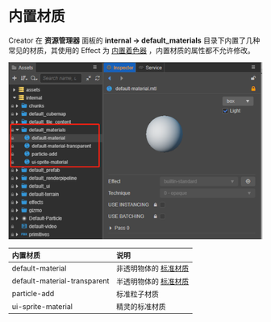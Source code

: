 # 内置材质

Creator 在 **资源管理器** 面板的 **internal -> default_materials** 目录下内置了几种常见的材质，其使用的 Effect 为 [内置着色器](../shader/effect-builtin.md) ，内置材质的属性都不允许修改。

![内置材质](img/builtin-material.png)

|内置材质|说明|
|:--|:--|
|default-material| 非透明物体的 [标准材质](../shader/effect-builtin-pbr.md) |
|default-material-transparent|  半透明物体的 [标准材质](../shader/effect-builtin-pbr.md) |
|particle-add| 标准粒子材质|
|ui-sprite-material| 精灵的标准材质|
